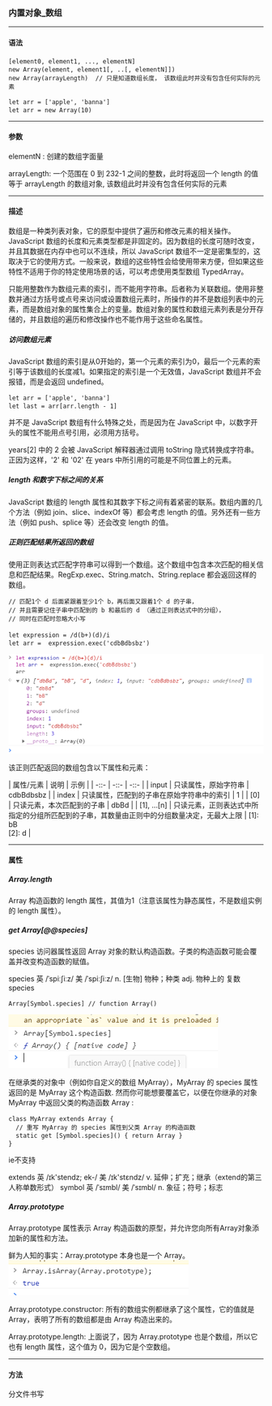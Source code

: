 ### 内置对象_数组

---
#### 语法
```
[element0, element1, ..., elementN]
new Array(element, element1[, ..[, elementN]])
new Array(arrayLength)  // 只是知道数组长度， 该数组此时并没有包含任何实际的元素
```

```
let arr = ['apple', 'banna']
let arr = new Array(10)
```

---
#### 参数
elementN : 创建的数组字面量

arrayLength: 一个范围在 0 到 232-1 之间的整数，此时将返回一个 length 的值等于 arrayLength 的数组对象, 该数组此时并没有包含任何实际的元素

---
#### 描述
数组是一种类列表对象，它的原型中提供了遍历和修改元素的相关操作。JavaScript 数组的长度和元素类型都是非固定的。因为数组的长度可随时改变，并且其数据在内存中也可以不连续，所以 JavaScript 数组不一定是密集型的，这取决于它的使用方式。一般来说，数组的这些特性会给使用带来方便，但如果这些特性不适用于你的特定使用场景的话，可以考虑使用类型数组 TypedArray。

只能用整数作为数组元素的索引，而不能用字符串。后者称为关联数组。使用非整数并通过方括号或点号来访问或设置数组元素时，所操作的并不是数组列表中的元素，而是数组对象的属性集合上的变量。数组对象的属性和数组元素列表是分开存储的，并且数组的遍历和修改操作也不能作用于这些命名属性。


##### 访问数组元素

JavaScript 数组的索引是从0开始的，第一个元素的索引为0，最后一个元素的索引等于该数组的长度减1。如果指定的索引是一个无效值，JavaScript 数组并不会报错，而是会返回 undefined。
```
let arr = ['apple', 'banna']
let last = arr[arr.length - 1]
```
并不是 JavaScript 数组有什么特殊之处，而是因为在 JavaScript 中，以数字开头的属性不能用点号引用，必须用方括号。

years[2] 中的 2 会被 JavaScript 解释器通过调用 toString 隐式转换成字符串。正因为这样，'2' 和 '02' 在 years 中所引用的可能是不同位置上的元素。

##### length 和数字下标之间的关系

JavaScript 数组的 length 属性和其数字下标之间有着紧密的联系。数组内置的几个方法（例如 join、slice、indexOf 等）都会考虑 length 的值。另外还有一些方法（例如 push、splice 等）还会改变 length 的值。


##### 正则匹配结果所返回的数组
使用正则表达式匹配字符串可以得到一个数组。这个数组中包含本次匹配的相关信息和匹配结果。RegExp.exec、String.match、String.replace 都会返回这样的数组。

```
// 匹配1个 d 后面紧跟着至少1个 b，再后面又跟着1个 d 的子串，
// 并且需要记住子串中匹配到的 b 和最后的 d （通过正则表达式中的分组），
// 同时在匹配时忽略大小写

let expression = /d(b+)(d)/i
let arr =  expression.exec('cdbBdbsbz')
```
<img src='../img/arrexec.png' />

该正则匹配返回的数组包含以下属性和元素：

| 属性/元素 | 说明 | 示例 |
| -::- | -::- | -::- |
| input | 只读属性，原始字符串 | cdbBdbsbz |
| index | 只读属性，匹配到的子串在原始字符串中的索引 | 1 |
| [0] | 只读元素，本次匹配到的子串 | dbBd |
| [1], ...[n] | 只读元素，正则表达式中所指定的分组所匹配到的子串，其数量由正则中的分组数量决定，无最大上限 | [1]: bB <br />[2]: d |

---
#### 属性

##### Array.length
Array 构造函数的 length 属性，其值为1（注意该属性为静态属性，不是数组实例的 length 属性）。

##### get Array[@@species]

species 访问器属性返回 Array 对象的默认构造函数。子类的构造函数可能会覆盖并改变构造函数的赋值。

species 英 /ˈspiːʃiːz/  美 /ˈspiːʃiːz/ n. [生物] 物种；种类  adj. 物种上的 复数 species

```
Array[Symbol.species] // function Array()
```
<img src='../img/arr_species.png' />

在继承类的对象中（例如你自定义的数组 MyArray），MyArray 的 species 属性返回的是 MyArray 这个构造函数. 然而你可能想要覆盖它，以便在你继承的对象 MyArray 中返回父类的构造函数 Array :
```
class MyArray extends Array {
  // 重写 MyArray 的 species 属性到父类 Array 的构造函数
  static get [Symbol.species]() { return Array }
}
```

ie不支持

extends 英 /ɪk'stendz; ek-/  美 /ɪk'stɛndz/ v. 延伸；扩充；继承（extend的第三人称单数形式）
symbol 英 /ˈsɪmbl/  美 /ˈsɪmbl/  n. 象征；符号；标志


##### Array.prototype

Array.prototype  属性表示 Array 构造函数的原型，并允许您向所有Array对象添加新的属性和方法。

鲜为人知的事实：Array.prototype 本身也是一个 Array。
<img src='../img/arr_prototype.png' />

Array.prototype.constructor: 所有的数组实例都继承了这个属性，它的值就是 Array，表明了所有的数组都是由 Array 构造出来的。

Array.prototype.length: 上面说了，因为 Array.prototype 也是个数组，所以它也有 length 属性，这个值为 0，因为它是个空数组。


---
#### 方法

分文件书写

